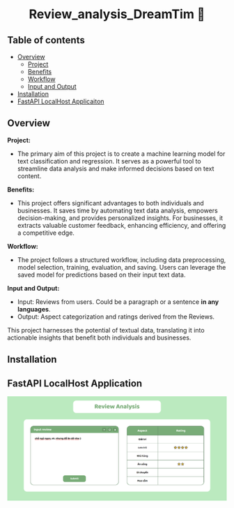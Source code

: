 <h1 align="center">Review_analysis_DreamTim 💬</h1>




## Table of contents
- [Overview](#overview)
    - [Project](#project)
    - [Benefits](#benefits)
    - [Workflow](#workflow)
    - [Input and Output](#input-and-output)
- [Installation](#installation)
- [FastAPI LocalHost Applicaiton](#fastapi-localhost-application)

## Overview

**Project:**

- The primary aim of this project is to create a machine learning model for text classification and regression. It serves as a powerful tool to streamline data analysis and make informed decisions based on text content.

**Benefits:**

- This project offers significant advantages to both individuals and businesses. It saves time by automating text data analysis, empowers decision-making, and provides personalized insights. For businesses, it extracts valuable customer feedback, enhancing efficiency, and offering a competitive edge. 

**Workflow:**

- The project follows a structured workflow, including data preprocessing, model selection, training, evaluation, and saving. Users can leverage the saved model for predictions based on their input text data.

**Input and Output:**

- Input: Reviews from users. Could be a paragraph or a sentence **in any languages**.
- Output: Aspect categorization and ratings derived from the Reviews.

This project harnesses the potential of textual data, translating it into actionable insights that benefit both individuals and businesses.

## Installation


## FastAPI LocalHost Application 
![](./images/Web.PNG)
